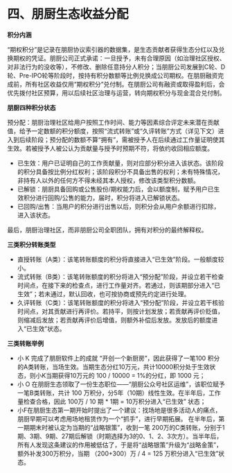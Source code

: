 # 四、朋厨生态收益分配

**积分内涵**

&#x20;“期权积分”是记录在朋厨协议索引器的数据集，是生态贡献者获得生态分红以及兑换期权的凭证。朋厨公司正式承诺：一旦授予，未有合理原因（如治理社区授权、对非法行为的没收等），不修改、删除任意持分人积分；当朋厨公司发展到C轮、D轮、Pre-IPO轮等阶段时，按持有积分数额等比例兑换成公司期权。在朋厨融资完成前，所有社区收益仅用“期权积分”兑付制。在朋厨公司有融资或取得盈利后，会优先拨付社区预算，用以后续社区治理与运营，转向期权积分与现金混合兑付制。



**朋厨四种积分状态**

预分配：朋厨治理社区给用户按照工作时间、能力等因素综合评定未来潜在贡献值，给予一定数额的积分额度，按照“流式转账”或“久评转账”方式（详见下文）进入到后续阶段；预分配的数额不算“拥有”，需被授予人在后续通过工作量证明使其生效。若被授予人被公认为贡献量与授予时预期不符，将依约收回相应额度。

* 已生效：用户已证明自己的工作贡献量，则对应部分积分进入该状态。该阶段的积分具备按比例分红权利；该阶段积分不具备出售的权利；未有特殊情况，非持有人以外的任何方不得未经其本人授权，修改该类型积分数额。
* 已解锁：朋厨具备回购或公售股份/期权能力后，会以额度制，赋予用户已生效积分进行回购/公售的能力，届时，积分将进入已解锁状态。
* 已回购/出售：当用户的积分进行出售以后，则积分会从用户余额进行扣除，进入该状态。

最后，朋厨治理社区，而非朋厨公司全职团队，拥有对积分的最终解释权。



**三类积分转账类型**

* 直授转账（A类）：该笔转账额度的积分将直接进入“已生效”阶段。一般额度较小。
* 流式转账（B类）：该笔转账额度的积分将进入“预分配”阶段，并设立若干检查时间点，在接下来的检查点，进行工作量对齐。若通过，则该期部分进入“已生效”；若未通过，默认回收，也可按协商或预先约定进行处理。
* 久评转账（C类）：该笔转账额度的积分将进入“预分配”阶段，并设立若干核验时间点，对其贡献进行再评价。若持平，则按计划发放；若贡献再评价贬值，则缩减后发放；若贡献再评价后增值，则额外补偿后发放。发放后的额度进入“已生效”状态。



**三类转账举例**

* 小 K 完成了朋厨软件上的成就 “开创一个新厨房”，因此获得了一笔100 积分的A类转账，当场生效。当期生态分红10万元，共计10000积分处于生效状态，则小K当期获得10万元的 100 / 10000 = 1%的分红，即 1000 元；
* 小 O 在朋厨生态领取了一份生态职位——“朋厨公众号社区运维”，该职位赋予一笔B类转账，共计 100 万积分，分5年（10期）线性生效。在半年后，工作量检查合格，因此 100万 / 10 期 \* 1期 = 10万积分进入“已生效” 状态；
* 小F在朋厨生态第一期开始时提出了一个建议：找场地是很多活动人的痛点，朋厨早期可以考虑用场地租赁作为一个“抓手”，进行早期拓展。 在半年后，第一期期末时被认定为当期的“战略银策”，收到一笔 200万的C类转账，分别于1期、3期、9期、27期后解锁（时期选择为3的0、1、2、3次方）。当半年后，所有人发现这条建议的作用被低估了，于是将“战略银策”升级为“战略金策”，额外补发300万积分，当期 （200+300）万 / 4 = 125 万积分进入“已生效”状态。
